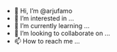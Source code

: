 - 👋 Hi, I’m @arjufamo
- 👀 I’m interested in ...
- 🌱 I’m currently learning ...
- 💞️ I’m looking to collaborate on ...
- 📫 How to reach me ...

<!---
arjufamo/arjufamo is a ✨ special ✨ repository because its `README.md` (this file) appears on your GitHub profile.
You can click the Preview link to take a look at your changes.
--->
